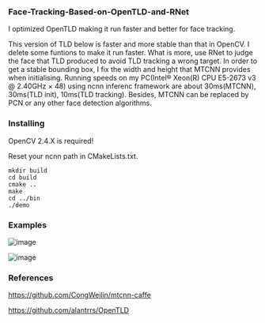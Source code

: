 ### Face-Tracking-Based-on-OpenTLD-and-RNet

I optimized OpenTLD making it run faster and better for face tracking.

This version of TLD below is faster and more stable than that in OpenCV. I delete some funtions to make it run faster. What is more, use RNet to judge the face that TLD produced to avoid TLD tracking a wrong target. In order to get a stable bounding box, I fix the width and height that MTCNN provides when initialising. Running speeds on my PC(Intel® Xeon(R) CPU E5-2673 v3 @ 2.40GHz × 48) using ncnn inferenc framework are about 30ms(MTCNN), 30ms(TLD init), 10ms(TLD tracking). Besides, MTCNN can be replaced by PCN or any other face detection algorithms.

### Installing

OpenCV 2.4.X is required!

Reset your ncnn path in CMakeLists.txt.

```shell
mkdir build
cd build
cmake ..
make
cd ../bin
./demo
```

### Examples

![image](https://github.com/HandsomeHans/Face-Tracking-Based-on-OpenTLD-and-RNet/blob/master/example/saved.gif)

![image](https://github.com/HandsomeHans/Face-Tracking-Based-on-OpenTLD-and-RNet/blob/master/example/saved_2.gif)

### References

https://github.com/CongWeilin/mtcnn-caffe

https://github.com/alantrrs/OpenTLD

